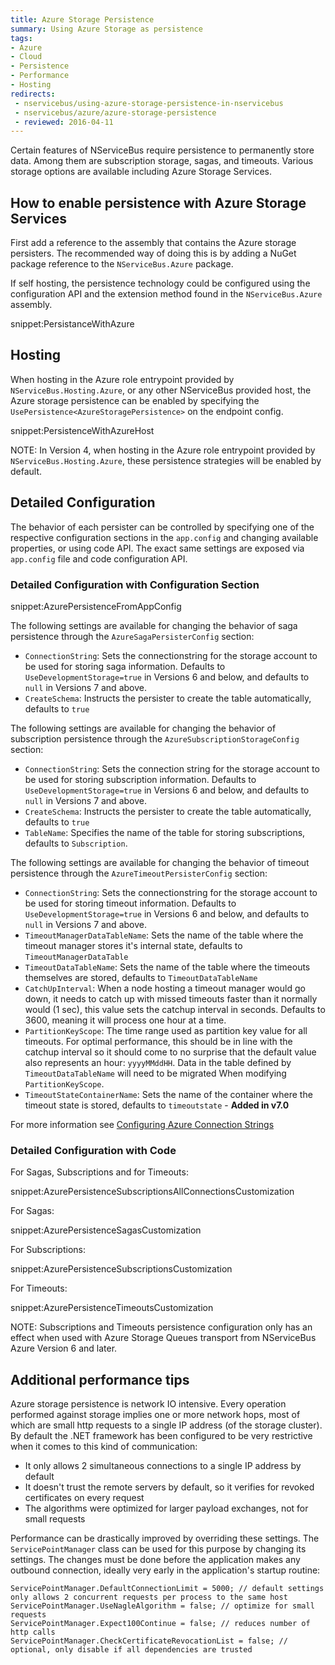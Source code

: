 ```yaml
---
title: Azure Storage Persistence
summary: Using Azure Storage as persistence
tags:
- Azure
- Cloud
- Persistence
- Performance
- Hosting
redirects:
 - nservicebus/using-azure-storage-persistence-in-nservicebus
 - nservicebus/azure/azure-storage-persistence
 - reviewed: 2016-04-11
---
```


Certain features of NServiceBus require persistence to permanently store data. Among them are subscription storage, sagas, and timeouts. Various storage options are available including Azure Storage Services.


## How to enable persistence with Azure Storage Services

First add a reference to the assembly that contains the Azure storage persisters. The recommended way of doing this is by adding a NuGet package reference to the `NServiceBus.Azure` package.

If self hosting, the persistence technology could be configured using the configuration API and the extension method found in the `NServiceBus.Azure` assembly.

snippet:PersistanceWithAzure


## Hosting

When hosting in the Azure role entrypoint provided by `NServiceBus.Hosting.Azure`, or any other NServiceBus provided host, the Azure storage persistence can be enabled by specifying the `UsePersistence<AzureStoragePersistence>` on the endpoint config.

snippet:PersistenceWithAzureHost

NOTE: In Version 4, when hosting in the Azure role entrypoint provided by `NServiceBus.Hosting.Azure`, these persistence strategies will be enabled by default.


## Detailed Configuration

The behavior of each persister can be controlled by specifying one of the respective configuration sections in the `app.config` and changing available properties, or using code API. The exact same settings are exposed via `app.config` file and code configuration API.

### Detailed Configuration with Configuration Section

snippet:AzurePersistenceFromAppConfig

The following settings are available for changing the behavior of saga persistence through the `AzureSagaPersisterConfig` section:

- `ConnectionString`: Sets the connectionstring for the storage account to be used for storing saga information.  Defaults to `UseDevelopmentStorage=true` in Versions 6 and below, and defaults to `null` in Versions 7 and above.
- `CreateSchema`: Instructs the persister to create the table automatically, defaults to `true`

The following settings are available for changing the behavior of subscription persistence through the `AzureSubscriptionStorageConfig` section:

- `ConnectionString`: Sets the connection string for the storage account to be used for storing subscription information.  Defaults to `UseDevelopmentStorage=true` in Versions 6 and below, and defaults to `null` in Versions 7 and above.
- `CreateSchema`: Instructs the persister to create the table automatically, defaults to `true`
- `TableName`: Specifies the name of the table for storing subscriptions, defaults to `Subscription`.

The following settings are available for changing the behavior of timeout persistence through the `AzureTimeoutPersisterConfig` section:

- `ConnectionString`: Sets the connectionstring for the storage account to be used for storing timeout information.  Defaults to `UseDevelopmentStorage=true` in Versions 6 and below, and defaults to `null` in Versions 7 and above.
- `TimeoutManagerDataTableName`: Sets the name of the table where the timeout manager stores it's internal state, defaults to `TimeoutManagerDataTable`
- `TimeoutDataTableName`: Sets the name of the table where the timeouts themselves are stored, defaults to `TimeoutDataTableName`
- `CatchUpInterval`: When a node hosting a timeout manager would go down, it needs to catch up with missed timeouts faster than it normally would (1 sec), this value  sets the catchup interval in seconds. Defaults to 3600, meaning it will process one hour at a time.
- `PartitionKeyScope`: The time range used as partition key value for all timeouts. For optimal performance, this should be in line with the catchup interval so it should come to no surprise that the default value also represents an hour: `yyyyMMddHH`. Data in the table defined by `TimeoutDataTableName` will need to be migrated When modifying `PartitionKeyScope`.
- `TimeoutStateContainerName`: Sets the name of the container where the timeout state is stored, defaults to `timeoutstate` - **Added in v7.0**

For more information see [Configuring Azure Connection Strings](https://azure.microsoft.com/en-us/documentation/articles/storage-configure-connection-string/)

### Detailed Configuration with Code

For Sagas, Subscriptions and for Timeouts:

snippet:AzurePersistenceSubscriptionsAllConnectionsCustomization

For Sagas:

snippet:AzurePersistenceSagasCustomization

For Subscriptions:

snippet:AzurePersistenceSubscriptionsCustomization

For Timeouts:

snippet:AzurePersistenceTimeoutsCustomization

NOTE: Subscriptions and Timeouts persistence configuration only has an effect when used with Azure Storage Queues transport from NServiceBus Azure Version 6 and later.

## Additional performance tips

Azure storage persistence is network IO intensive. Every operation performed against storage implies one or more network hops, most of which are small http requests to a single IP address (of the storage cluster). By default the .NET framework has been configured to be very restrictive when it comes to this kind of communication:
- It only allows 2 simultaneous connections to a single IP address by default
- It doesn't trust the remote servers by default, so it verifies for revoked certificates on every request
- The algorithms were optimized for larger payload exchanges, not for small requests

Performance can be drastically improved by overriding these settings. The `ServicePointManager` class can be used for this purpose by changing its settings. The changes must be done before the application makes any outbound connection, ideally very early in the application's startup routine:

	ServicePointManager.DefaultConnectionLimit = 5000; // default settings only allows 2 concurrent requests per process to the same host
	ServicePointManager.UseNagleAlgorithm = false; // optimize for small requests
	ServicePointManager.Expect100Continue = false; // reduces number of http calls
	ServicePointManager.CheckCertificateRevocationList = false; // optional, only disable if all dependencies are trusted	